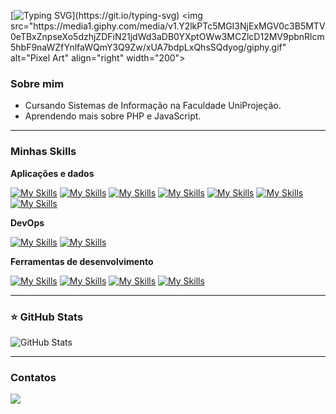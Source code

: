 [![Typing SVG](https://readme-typing-svg.herokuapp.com?font=Fira+Code&pause=1000&width=435&lines=Hello+there%2C+my+name+is+Roney+Vila!)](https://git.io/typing-svg)
<img src="https://media1.giphy.com/media/v1.Y2lkPTc5MGI3NjExMGV0c3B5MTV0eTBxZnpseXo5dzhjZDFiN21jdWd3aDB0YXptOWw3MCZlcD12MV9pbnRlcm5hbF9naWZfYnlfaWQmY3Q9Zw/xUA7bdpLxQhsSQdyog/giphy.gif" alt="Pixel Art" align="right" width="200">

### Sobre mim

- Cursando Sistemas de Informação na Faculdade UniProjeção.
- Aprendendo mais sobre PHP e JavaScript.

---

### Minhas Skills

**Aplicações e dados**

[![My Skills](https://skillicons.dev/icons?i=html)](https://skillicons.dev)
[![My Skills](https://skillicons.dev/icons?i=css)](https://skillicons.dev)
[![My Skills](https://skillicons.dev/icons?i=bootstrap)](https://skillicons.dev)
[![My Skills](https://skillicons.dev/icons?i=javascript)](https://skillicons.dev)
[![My Skills](https://skillicons.dev/icons?i=java)](https://skillicons.dev)
[![My Skills](https://skillicons.dev/icons?i=php)](https://skillicons.dev)
[![My Skills](https://skillicons.dev/icons?i=mysql)](https://skillicons.dev)

**DevOps**

[![My Skills](https://skillicons.dev/icons?i=git)](https://skillicons.dev)
[![My Skills](https://skillicons.dev/icons?i=github)](https://skillicons.dev)

**Ferramentas de desenvolvimento**

[![My Skills](https://skillicons.dev/icons?i=vscode)](https://skillicons.dev)
[![My Skills](https://skillicons.dev/icons?i=figma)](https://skillicons.dev)
[![My Skills](https://skillicons.dev/icons?i=idea)](https://skillicons.dev)
[![My Skills](https://skillicons.dev/icons?i=powershell)](https://skillicons.dev)


---

### ⭐ GitHub Stats

![GitHub Stats](https://github-readme-stats.vercel.app/api?username=akirar0n&show_icons=true&theme=dracula)

---

### Contatos

<div> 
  <a href="https://www.linkedin.com/in/roneyvilanovadossantos/" target="_blank"><img src="https://img.shields.io/badge/-LinkedIn-%230077B5?style=for-the-badge&logo=linkedin&logoColor=white" target="_blank"></a> 
</div>
